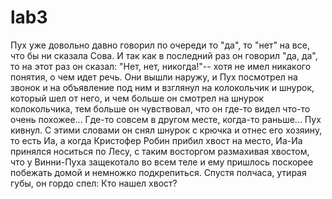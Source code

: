 # lab3
Пух уже довольно давно говорил по очереди то "да", то "нет" на все, что бы ни сказала Сова. И так как в последний раз он говорил "да, да", то на этот раз он сказал: "Нет, нет, никогда!"-- хотя не имел никакого понятия, о чем идет речь. Они вышли наружу, и Пух посмотрел на звонок и на объявление под ним и взглянул на колокольчик и шнурок, который шел от него, и чем больше он смотрел на шнурок колокольчика, тем больше он чувствовал, что он где-то видел что-то очень похожее... Где-то совсем в другом месте, когда-то раньше... Пух кивнул. С этими словами он снял шнурок с крючка и отнес его хозяину, то есть Иа, а когда Кристофер Робин прибил хвост на место, Иа-Иа принялся носиться по Лесу, с таким восторгом размахивая хвостом, что у Винни-Пуха защекотало во всем теле и ему пришлось поскорее побежать домой и немножко подкрепиться. Спустя полчаса, утирая губы, он гордо спел: Кто нашел хвост?
